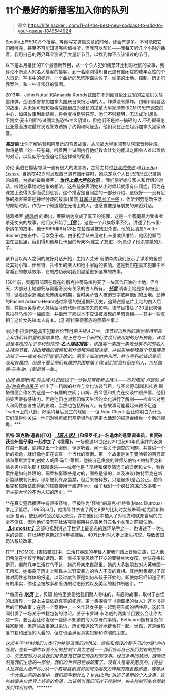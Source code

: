 # 11个最好的新播客加入你的队列

> 原文:[https://life hacker . com/11-of-the-best-new-podcast-to-add-to-your-queue-1849544924](https://lifehacker.com/11-of-the-best-new-podcasts-to-add-to-your-queue-1849544924)

Spotify上有530万个播客。等你写完这篇文章的时候，还会有更多。不可能把它们都听完，甚至不可能知道哪些值得听。但我可以帮忙——我每天听几个小时的播客，我用自己的两只耳朵测试了大量新节目，以找到你不应该错过的节目。

以下是本月推出的11个最佳新节目，从一个杀人犯如何恐吓比利时社区的故事，到评论不断涌入的名人播客的播客，到一名刚刚得知自己患有自闭症的成年女性的个人日记。写书中的犯罪。一个曲折的恐怖阴谋失败了。偷来的土地。控制。历史犯罪案件。和一些非常好的氛围。

2013年，John Nuttall和Amanda Korody试图在不列颠哥伦比亚省的立法机关放置炸弹，企图杀害参加加拿大国庆日庆祝活动的人。炸弹没有爆炸。约翰和阿曼达的故事，从无家可归和吸毒成瘾到成为漫长的加拿大皇家骑警(RCMP)恐怖调查的中心，如果故事到此结束，将会变得足够狂野。他们不够精明，无法成功(想象一下凯文·麦卡利斯特试图实施恐怖主义阴谋)，但他们不是唯一搞砸的人:不列颠哥伦比亚最高法院最终发现警方诱捕了约翰和阿曼达，他们现在正在起诉加拿大皇家骑警。

[***高压锅***](https://pod.link/1637901667) 让你了解约翰和阿曼达的背景故事，从加拿大皇家骑警队获取音频片段。你将是墙上的一只苍蝇，听着两个试图执行他们致命计划的傻瓜之间令人难以置信的对话，以及似乎在强迫他们这样做的警察。

劳伦·奥伯在播客领域一直有很大的发言权，之前主持过[*壮观的失败*](https://pod.link/1466271396) 和[*The Big Listen*](https://pod.link/the-big-listen)。当她在42岁时发现自己患有自闭症时，她决定以个人日记的形式记录她的旅程，为她的最新播客， [***世界上最大声的女孩***](https://pod.link/1628900481) 。我们偷听她与家人和伴侣的对话，听她分享她对迹象的想法，这些迹象表明她从小时候起就患有自闭症，因为在课堂上说得太多而受到惩罚。这个播客是自闭症的一部分介绍，这很好——没有足够的播客来讲述神经分歧的故事(虽然 [耳塞只是突出了一些](https://www.earbudspodcastcollective.org/podcasts-from-neurodivergent-creators) )，但听到劳伦新生活的原始时刻，作为一个知道她在光谱上的人，也感觉像是与朋友的亲密对话。

随着播客 [*相信她*](https://pod.link/1588789400) 的播出，莱蒙纳达变成了真正的犯罪，这是一个家庭暴力受害者杀死丈夫的故事，他们又开始了[***【信***](https://pod.link/1639553145) 】，这是一个八集叙事系列，讲述了扎卡里·斯纳尔的故事，他于1996年8月28日在盐湖城被残忍杀害。他的女朋友Yvette Rodier也被击中，但幸免于难。由于枪手从未见过扎卡里或伊维特，他因犯罪而坐在监狱里，我们得知他与扎卡里的母亲Sy建立了友谊，Sy原谅了他杀害她的儿子。

该节目以两人之间的友好对话开始，主持人艾米·唐纳森向我们展示了谋杀的全貌及其对小镇、伊维特、扎卡里的亲人和枪手家庭的影响。这是我们在真实犯罪中不常看到的救赎故事，它的成功表明我们渴望更多这样的故事。

150年前，奥塞奇部落在现在的俄克拉荷马州购买了一块富含石油的土地，但今天，大部分土地都归与奥塞奇没有关系的白人所有。 [***托管***](https://pod.link/1635407345) 调查土地是如何被盗的，循着线索追溯到恐怖统治时期，当时奥萨吉人被迫签字放弃他们的土地。彭博的Rachel Adams-Heard通过顽强的报道揭开历史，追踪占据这片土地的白人后裔，并揭示奥塞奇人持续至今的代际财富损失的影响。该节目描绘了20世纪初俄克拉荷马州的一幅画面，并揭示了那些本不应该被发现的黑暗真相——其中一些真相与这位女先锋本人有关。(见:德拉蒙德家族的黑幕往事。)

丽贝卡·拉沃伊是真实犯罪评论节目[](https://pod.link/949195280)*的主持人之一，该节目以批判的眼光看待电视上和我们耳机里的黑暗事物。她正在为一个新的衍生项目使用她的分析技能，该项目是与她的儿子亨利制作的: [***名人播客播客***](https://anchor.fm/celebpodpod) ，该播客一集接一集地分解不同的名人主持的节目，指出糟糕的音频和制作滑稽的编辑决定，并诚实地解释每个节目哪里出错了——或者有时可能是正确的。丽贝卡知道她的东西，她与亨利的谈话是乐观和有趣的。但是不要让他们有趣的氛围欺骗了你:他们愿意打倒任何人，包括梅根·马克·勒。(那是第一集。)*

 *山姆·桑德斯(前 [*的主持人)已经过了一分钟*](https://pod.link/1250180134)*又带着新主持人——布列塔尼·卢瑟的 [*点头*](https://pod.link/1250583865)*/*[*为有色书呆子*](https://pod.link/957205646) )推出了一档新的社会与文化访谈节目，与赛义德·琼斯和扎克·斯塔福德合作名为这是一个有趣的空间；山姆、赛义德和扎克在交谈中很热情，他们的笑声很有感染力。但是他们也对我们每天生活的文化进行了解剖——检查它对黑人和同性恋者生活的影响，当然也包括所有人。有些故事可能看起来微不足道Twitter上的八卦，好莱坞幕后发生的戏剧——但 *Vibe Check* 会让你明白为什么它们值得你关注。他们对猴痘或巴基斯坦危机等更大话题的报道会给你一个新的视角。***

 **凯特·温克勒·道森(《T0】 [*【恶人话】*](https://pod.link/1538204210) )和保罗·孔(一名退休的悬案调查员，负责破获金州黑仔案)一起参加了《埋骨》[](https://pod.link/1455668750)**，一场重温18世纪到20世纪60年代案件的表演在每一集里，凯特提出一个案例，保罗听着，问一些关于调查的问题，并提供一个新的视角，就好像他正在调查一个当代的案例。第一个故事是关于曼哈顿的百万富翁和莱斯大学的创始人威廉·马什·莱斯，他被自己贪婪的律师艾伯特·t·帕特里克和贴身男仆查尔斯·f·琼斯谋杀——或者他是？凯特和保罗筛选旧的证据和文件，看看案件是如何处理的，保罗权衡哪些是对的，哪些是错的，以及决议(帕特里克在新新监狱被判死刑，琼斯被判终身监禁，但后来被释放，只是自杀)是否公正。帕特里克和琼斯试图得到的钱直接用于建造Rice，给了我们一个疯狂的谋杀故事和一所主要大学的不为人知的历史。**

 **在真实犯罪播客中有很多怪物，但被称为“怪物”的马克·杜特鲁(Marc Dutroux)拿走了蛋糕。1995年6月，他绑架并杀害了两名8岁的比利时女孩朱莉·勒尤尼和梅丽莎·鲁索，使比利时公民陷入恐慌，并在他们心中植入了对地方和联邦当局的完全不信任，因为他们没有在杜洛克斯绑架并杀害另外三名小女孩之前抓住他。[***【Le monstr】***](https://pod.link/1635380618)这部电视剧讲述了世界上最变态的连环杀手之一，也讲述了一次拙劣的调查，在杜特罗克斯2004年被捕后，40万比利时人走上街头抗议，导致该国司法系统改革。

在**[【FOMO】](https://pod.link/1639604237)(害怕错过)中，生活在英国的年轻人带我们踏上音频之旅，进入他们希望在学校学到的话题。第一集把麦克风给了17岁的亚特兰大女孩，她住在格拉斯哥，但前几年生活在乌干达，她的母亲来自那里。她的大多数朋友对大英帝国一无所知，她揭露了历史上殖民主义野蛮暴力的令人不安的真相。其他剧集探讨了媒体对同性恋群体的报道，以及过度监管是如何从孩子开始的。即使你已经知道了所有的事实，你也会被故事和采访的动态形式以及美丽的制作所吸引。**

 **每周在 [***缺页***](https://pod.link/1635627694) 上，贝珊·帕特里克带给我们耐人寻味的、有趣的故事，取材于古怪的出版界，一路上主要依靠真实的犯罪。第一集探索了《橱窗里的女人》这本书背后的淫秽故事；在另一个案例中，一名年轻女子是一起剽窃丑闻的牺牲品，这起丑闻引发了一场关于书籍包装的讨论。关于卡罗琳·卡洛威的两集节目要么会让你大吃一惊，要么会让你发现一些你不知道的令人惊讶的事情。Bethanne拥有复杂的独家新闻，但这些故事通过采访、历史和评论巧妙地缝合在一起。当然，这是给热爱书籍和出版的人看的，但它也会满足真实犯罪和诈骗的朋友。

[](https://pod.link/953290300)*这部关于“控制我们人类行为并塑造我们的想法、信仰和假设的看不见的力量”的电视剧，在新一季中以看不见的控制工具为主题——我们告诉自己我们拥有的控制力、失去控制力以及我们用来感觉它存在的拐杖的故事。经过多年的禁闭，疫情仍然是我们生活的一部分，我们的世界已经被颠覆了。没有人是毫发无损的。(有些人比其他人更严厉。)从一个教导喜剧演员如何克服权力障碍的施虐者那里，或者从一个大海之旅的故事中，我们能学到什么？ *Invisibilia* 讲述了美丽的个人故事，这些故事来自世界上好奇的角落，以证明当我们沉迷于控制时，失去控制可能会帮助我们找到自由。********